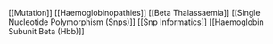 [[Mutation]]
[[Haemoglobinopathies]]
[[Beta Thalassaemia]]
[[Single Nucleotide Polymorphism (Snps)]]
[[Snp Informatics]]
[[Haemoglobin Subunit Beta (Hbb)]]
